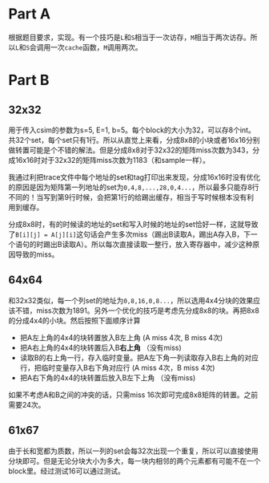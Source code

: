 # Part A

根据题目要求，实现。有一个技巧是`L`和`S`相当于一次访存，`M`相当于两次访存。所以`L`和`S`会调用一次`cache`函数，`M`调用两次。

# Part B

## 32x32

用于传入csim的参数为s=5, E=1, b=5。每个block的大小为32，可以存8个int。共32个set，每个set只有1行。所以从直觉上来看，分成8x8的小块或者16x16分别做转置可能是个不错的解法。但是分成8x8对于32x32的矩阵miss次数为343，分成16x16时对于32x32的矩阵miss次数为1183（和sample一样）。

我通过利把trace文件中每个地址的set和tag打印出来发现，分成16x16时没有优化的原因是因为矩阵第一列地址的set为`0,4,8,...,28,0,4...`，所以最多只能存8行不同的！当写到第9行时候，会把第1行的给踢出缓存，相当于写时候根本没有利用到缓存。

分成8x8时，有的时候读的地址的set和写入时候的地址的set恰好一样，这就导致了`B[i][j] = A[j][i]`这句话会产生多次miss（踢出B读取A，踢出A存入B，下一个语句的时踢出B读取A）。所以每次直接读取一整行，放入寄存器中，减少这种原因导致的miss。

## 64x64

和32x32类似，每一个列set的地址为`0,8,16,0,8...`，所以选用4x4分块的效果应该不错，miss次数为1891。另外一个优化的技巧是考虑先分成8x8的块。再把8x8的分成4x4的小块。然后按照下面顺序计算

 - 把A左上角的4x4的块转置放入B左上角 (A miss 4次, B miss 4次)
 - 把A右上角的4x4的块转置后入B**右上角** （没有miss)
 - 读取B的右上角一行，存入临时变量。把A左下角一列读取存入B右上角的对应行，把临时变量存入B右下角对应行 (A miss 4次，B miss 4次)
 - 把A右下角的4x4的块转置后放入B左下上角 （没有miss)

如果不考虑A和B之间的冲突的话，只需miss 16次即可完成8x8矩阵的转置。之前需要24次。

## 61x67

由于长和宽都为质数，所以一列的set会每32次出现一个重复，所以可以直接使用分块即可。但是无论分块大小为多大，每一块内相邻的两个元素都有可能不在一个block里。经过测试16可以通过测试。